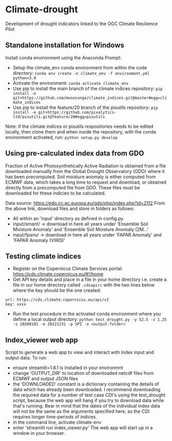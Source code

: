 # Climate-drought
Development of drought indicators linked to the OGC Climate Resilience Pilot

## Standalone installation for Windows

Install conda environment using the Anaconda Prompt:
- Setup the climate_env conda environment from within the code directory: `conda env create -n climate_env -f environment.yml python=3.8`
- Activate the environment: `conda activate climate_env`
- Use pip to install the main branch of the climate indices repository: `pip install -e git+https://github.com/monocongo/climate_indices.git@master#egg=climate_indices`
- Use pip to install the feature/20 branch of the pixutils repository: `pip install -e git+https://github.com/pixalytics-ltd/pixutils.git@feature/20#egg=pixutils`

Note: if the climate indices or pixutils respositories needs to be edited locally, then clone them and when inside the repository, with the conda environment activated, run: `python setup.py develop`

## Using pre-calculated index data from GDO

Fraction of Active Photosynthetically Active Radiation is obtained from a file downloaded manually from the Global Drought Observatory (GDO) where it has been precomputed. Soil moisture anomaly is either computed from ECMWF data, which takes a long time to request and download, or obtained directly from a precomputed file from GDO. These files must be downloaded for these indicies to be calculated.

Data source: https://edo.jrc.ec.europa.eu/gdo/php/index.php?id=2112
From the above link, download files and store in folders as follows:
- All within an 'input' directory as defined in config.py
- input/smant/ -> download in here all years under 'Ensemble Soil Moisture Anomaly' and 'Ensemble Soil Moisture Anomaly (2M...'
- input/fpanv/ -> download in here all years under 'FAPAR Anomaly' and 'FAPAR Anomaly (VIIRS)'

## Testing climate indices

- Register on the Copernicus Climate Services portal: https://cds.climate.copernicus.eu/#!/home
- Get API key details and place in a file in your home directory i.e. create a file in our home directory called `.cdsapirc` with the two lines below where the key should be the one created:

```
url: https://cds.climate.copernicus.eu/api/v2
key: xxxx
```

- Run the test procedure in the activated conda environment where you define a local output directory: `python test_drought.py -y 52.5 -x 1.25 -s 20200101 -e 20221231 -p SPI -o <output-folder>`

## Index_viewer web app

Script to generate a web app to view and interact with Index input and output data.
To run:
- ensure streamlit=1.8.1 is installed in your environmnt
- change 'OUTPUT_DIR' to location of downloaded netcdf files from ECMWF and output JSON files
- the 'DOWNLOADED' constant is a dictionary containing the details of data which has already been downloaded. I recommend downloading the required data for a number of test case CDI's using the test_drought script, because the web app will hang if you try to download data while that's running. Bear in mind that the dates of the individual index data will not be the same as the arguments specified here, as the CDI requires longer time-periods of indices.
- in the command line, activate climate-env
- enter 'streamlit run index_viewer.py'
The web app will start up in a window in your browser.



